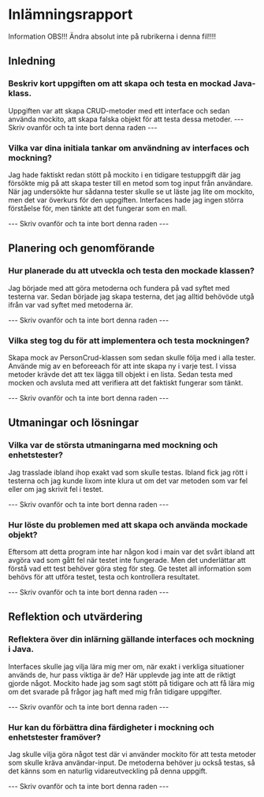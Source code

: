 # Inlämningsrapport

Information
OBS!!! Ändra absolut inte på rubrikerna i denna fil!!!!

## Inledning

### Beskriv kort uppgiften om att skapa och testa en mockad Java-klass.

Uppgiften var att skapa CRUD-metoder med ett interface och sedan använda mockito, att skapa falska objekt för att testa dessa metoder.
--- Skriv ovanför och ta inte bort denna raden ---

### Vilka var dina initiala tankar om användning av interfaces och mockning?

Jag hade faktiskt redan stött på mockito i en tidigare testuppgift där jag försökte mig på att skapa tester till en metod som tog input från användare. 
När jag undersökte hur sådanna tester skulle se ut läste jag lite om mockito, men det var överkurs för den uppgiften. Interfaces hade jag ingen störra förståelse för, men tänkte att det fungerar som en mall.

--- Skriv ovanför och ta inte bort denna raden ---

## Planering och genomförande

### Hur planerade du att utveckla och testa den mockade klassen?

Jag började med att göra metoderna och fundera på vad syftet med testerna var. Sedan började jag skapa testerna, det jag alltid behövöde utgå ifrån var vad syftet med metoderna är.

--- Skriv ovanför och ta inte bort denna raden ---

### Vilka steg tog du för att implementera och testa mockningen?

Skapa mock av PersonCrud-klassen som sedan skulle följa med i alla tester. Använde mig av en beforeeach för att inte skapa ny i varje test.
I vissa metoder krävde det att tex lägga till objekt i en lista. Sedan testa med mocken och avsluta med att verifiera att det faktiskt fungerar som tänkt.

--- Skriv ovanför och ta inte bort denna raden ---

## Utmaningar och lösningar

### Vilka var de största utmaningarna med mockning och enhetstester?

Jag trasslade ibland ihop exakt vad som skulle testas. Ibland fick jag rött i testerna och jag kunde lixom inte klura ut om det var metoden som var fel eller om jag skrivit fel i testet.

--- Skriv ovanför och ta inte bort denna raden ---

### Hur löste du problemen med att skapa och använda mockade objekt?

Eftersom att detta program inte har någon kod i main var det svårt ibland att avgöra vad som gått fel när testet inte fungerade. 
Men det underlättar att förstå vad ett test behöver göra steg för steg. Ge testet all information som behövs för att utföra testet, testa och kontrollera resultatet.

--- Skriv ovanför och ta inte bort denna raden ---

## Reflektion och utvärdering

### Reflektera över din inlärning gällande interfaces och mockning i Java.

Interfaces skulle jag vilja lära mig mer om, när exakt i verkliga situationer används de, hur pass viktiga är de? Här upplevde jag inte att de riktigt gjorde något.
Mockito hade jag som sagt stött på tidigare och att få lära mig om det svarade på frågor jag haft med mig från tidigare uppgifter.

--- Skriv ovanför och ta inte bort denna raden ---

### Hur kan du förbättra dina färdigheter i mockning och enhetstester framöver?

Jag skulle vilja göra något test där vi använder mockito för att testa metoder som skulle kräva användar-input.
De metoderna behöver ju också testas, så det känns som en naturlig vidareutveckling på denna uppgift.

--- Skriv ovanför och ta inte bort denna raden ---
